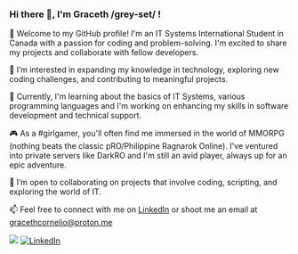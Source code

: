 ### Hi there 👋, I'm Graceth /grey-set/ !

🌟 Welcome to my GitHub profile! I'm an IT Systems International Student in Canada with a passion for coding and problem-solving. I'm excited to share my projects and collaborate with fellow developers.

👀 I’m interested in expanding my knowledge in technology, exploring new coding challenges, and contributing to meaningful projects.

🌱 Currently, I'm learning about the basics of IT Systems, various programming languages and I'm working on enhancing my skills in software development and technical support.

🎮 As a #girlgamer, you'll often find me immersed in the world of MMORPG (nothing beats the classic pRO/Philippine Ragnarok Online). I've ventured into private servers like DarkRO and I'm still an avid player, always up for an epic adventure.

💞️ I’m open to collaborating on projects that involve coding, scripting, and exploring the world of IT.

📫 Feel free to connect with me on [LinkedIn](https://www.linkedin.com/in/gracethcornelio/) or shoot me an email at gracethcornelio@proton.me

![](https://komarev.com/ghpvc/?username=gracethcor&style=for-the-badge&color=ff69b4) [![LinkedIn](https://img.shields.io/badge/-LinkedIn-blue?style=flat&logo=linkedin&logoColor=white&link=https://www.linkedin.com/in/gracethcornelio/)]([YOUR_LINKEDIN_PROFILE_URL](https://www.linkedin.com/in/gracethcornelio/))


<!---
gracethcor/gracethcor is a ✨ special ✨ repository because its README.md appears on your GitHub profile.
You can click the Preview link to see how your changes will appear on your profile before committing.
--->
